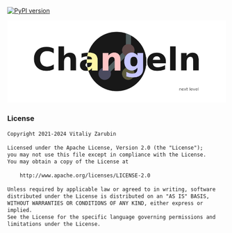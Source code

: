 [![PyPI version](https://badge.fury.io/py/changeln.svg)](https://badge.fury.io/py/changeln)

![picture](https://github.com/keygenqt/changeln/blob/dev/data/banners/banner_round.png?raw=true)

### License

```
Copyright 2021-2024 Vitaliy Zarubin

Licensed under the Apache License, Version 2.0 (the "License");
you may not use this file except in compliance with the License.
You may obtain a copy of the License at

    http://www.apache.org/licenses/LICENSE-2.0

Unless required by applicable law or agreed to in writing, software
distributed under the License is distributed on an "AS IS" BASIS,
WITHOUT WARRANTIES OR CONDITIONS OF ANY KIND, either express or implied.
See the License for the specific language governing permissions and
limitations under the License.
```
